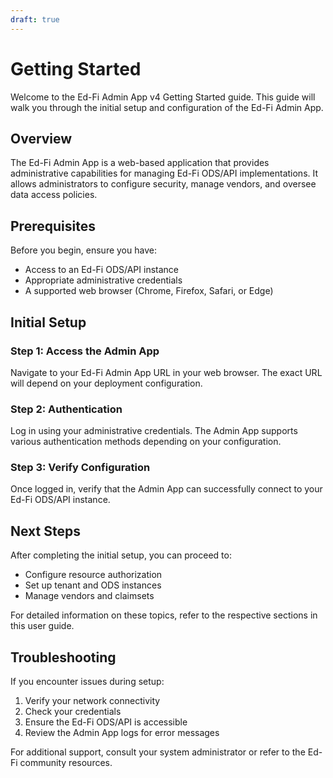 ```yaml
---
draft: true
---
```


# Getting Started

Welcome to the Ed-Fi Admin App v4 Getting Started guide. This guide will walk you through the initial setup and configuration of the Ed-Fi Admin App.

## Overview

The Ed-Fi Admin App is a web-based application that provides administrative capabilities for managing Ed-Fi ODS/API implementations. It allows administrators to configure security, manage vendors, and oversee data access policies.

## Prerequisites

Before you begin, ensure you have:

* Access to an Ed-Fi ODS/API instance
* Appropriate administrative credentials
* A supported web browser (Chrome, Firefox, Safari, or Edge)

## Initial Setup

### Step 1: Access the Admin App

Navigate to your Ed-Fi Admin App URL in your web browser. The exact URL will depend on your deployment configuration.

### Step 2: Authentication

Log in using your administrative credentials. The Admin App supports various authentication methods depending on your configuration.

### Step 3: Verify Configuration

Once logged in, verify that the Admin App can successfully connect to your Ed-Fi ODS/API instance.

## Next Steps

After completing the initial setup, you can proceed to:

* Configure resource authorization
* Set up tenant and ODS instances
* Manage vendors and claimsets

For detailed information on these topics, refer to the respective sections in this user guide.

## Troubleshooting

If you encounter issues during setup:

1. Verify your network connectivity
2. Check your credentials
3. Ensure the Ed-Fi ODS/API is accessible
4. Review the Admin App logs for error messages

For additional support, consult your system administrator or refer to the Ed-Fi community resources.
